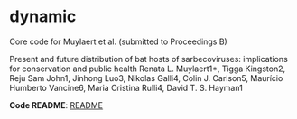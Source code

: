 # dynamic

Core code for Muylaert et al. (submitted to Proceedings B)

Present and future distribution of bat hosts of sarbecoviruses: implications for conservation and public health
Renata L. Muylaert1*, Tigga Kingston2, Reju Sam John1, Jinhong Luo3, Nikolas Galli4, Colin J. Carlson5, Maurício Humberto Vancine6, Maria Cristina Rulli4, David T. S. Hayman1

**Code README**: [README](https://github.com/renatamuy/dynamic/blob/main/distribution_models/README.md)
